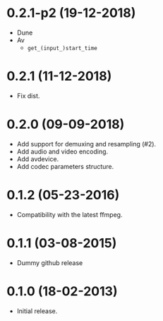 0.2.1-p2 (19-12-2018)
=====
* Dune
* Av
  - `get_(input_)start_time`

0.2.1 (11-12-2018)
=====
* Fix dist.

0.2.0 (09-09-2018)
=====
* Add support for demuxing and resampling (#2).
* Add audio and video encoding.
* Add avdevice.
* Add codec parameters structure.

0.1.2 (05-23-2016)
=====
* Compatibility with the latest ffmpeg.

0.1.1 (03-08-2015)
=====
* Dummy github release

0.1.0 (18-02-2013)
=====
* Initial release.
